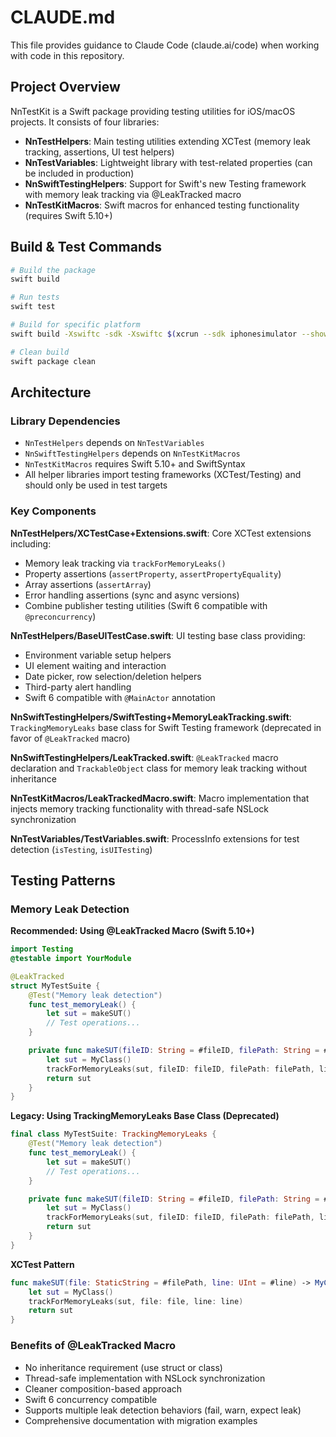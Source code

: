 # CLAUDE.md

This file provides guidance to Claude Code (claude.ai/code) when working with code in this repository.

## Project Overview

NnTestKit is a Swift package providing testing utilities for iOS/macOS projects. It consists of four libraries:
- **NnTestHelpers**: Main testing utilities extending XCTest (memory leak tracking, assertions, UI test helpers)
- **NnTestVariables**: Lightweight library with test-related properties (can be included in production)
- **NnSwiftTestingHelpers**: Support for Swift's new Testing framework with memory leak tracking via @LeakTracked macro
- **NnTestKitMacros**: Swift macros for enhanced testing functionality (requires Swift 5.10+)

## Build & Test Commands

```bash
# Build the package
swift build

# Run tests
swift test

# Build for specific platform
swift build -Xswiftc -sdk -Xswiftc $(xcrun --sdk iphonesimulator --show-sdk-path) -Xswiftc -target -Xswiftc x86_64-apple-ios15.0-simulator

# Clean build
swift package clean
```

## Architecture

### Library Dependencies
- `NnTestHelpers` depends on `NnTestVariables`
- `NnSwiftTestingHelpers` depends on `NnTestKitMacros`
- `NnTestKitMacros` requires Swift 5.10+ and SwiftSyntax
- All helper libraries import testing frameworks (XCTest/Testing) and should only be used in test targets

### Key Components

**NnTestHelpers/XCTestCase+Extensions.swift**: Core XCTest extensions including:
- Memory leak tracking via `trackForMemoryLeaks()`
- Property assertions (`assertProperty`, `assertPropertyEquality`)
- Array assertions (`assertArray`)
- Error handling assertions (sync and async versions)
- Combine publisher testing utilities (Swift 6 compatible with `@preconcurrency`)

**NnTestHelpers/BaseUITestCase.swift**: UI testing base class providing:
- Environment variable setup helpers
- UI element waiting and interaction
- Date picker, row selection/deletion helpers
- Third-party alert handling
- Swift 6 compatible with `@MainActor` annotation

**NnSwiftTestingHelpers/SwiftTesting+MemoryLeakTracking.swift**: `TrackingMemoryLeaks` base class for Swift Testing framework (deprecated in favor of `@LeakTracked` macro)

**NnSwiftTestingHelpers/LeakTracked.swift**: `@LeakTracked` macro declaration and `TrackableObject` class for memory leak tracking without inheritance

**NnTestKitMacros/LeakTrackedMacro.swift**: Macro implementation that injects memory tracking functionality with thread-safe NSLock synchronization

**NnTestVariables/TestVariables.swift**: ProcessInfo extensions for test detection (`isTesting`, `isUITesting`)

## Testing Patterns

### Memory Leak Detection

**Recommended: Using @LeakTracked Macro (Swift 5.10+)**
```swift
import Testing
@testable import YourModule

@LeakTracked
struct MyTestSuite {
    @Test("Memory leak detection")
    func test_memoryLeak() {
        let sut = makeSUT()
        // Test operations...
    }

    private func makeSUT(fileID: String = #fileID, filePath: String = #filePath, line: Int = #line, column: Int = #column) -> MyClass {
        let sut = MyClass()
        trackForMemoryLeaks(sut, fileID: fileID, filePath: filePath, line: line, column: column)
        return sut
    }
}
```

**Legacy: Using TrackingMemoryLeaks Base Class (Deprecated)**
```swift
final class MyTestSuite: TrackingMemoryLeaks {
    @Test("Memory leak detection")
    func test_memoryLeak() {
        let sut = makeSUT()
        // Test operations...
    }

    private func makeSUT(fileID: String = #fileID, filePath: String = #filePath, line: Int = #line, column: Int = #column) -> MyClass {
        let sut = MyClass()
        trackForMemoryLeaks(sut, fileID: fileID, filePath: filePath, line: line, column: column)
        return sut
    }
}
```

**XCTest Pattern**
```swift
func makeSUT(file: StaticString = #filePath, line: UInt = #line) -> MyClass {
    let sut = MyClass()
    trackForMemoryLeaks(sut, file: file, line: line)
    return sut
}
```

### Benefits of @LeakTracked Macro
- No inheritance requirement (use struct or class)
- Thread-safe implementation with NSLock synchronization
- Cleaner composition-based approach
- Swift 6 concurrency compatible
- Supports multiple leak detection behaviors (fail, warn, expect leak)
- Comprehensive documentation with migration examples